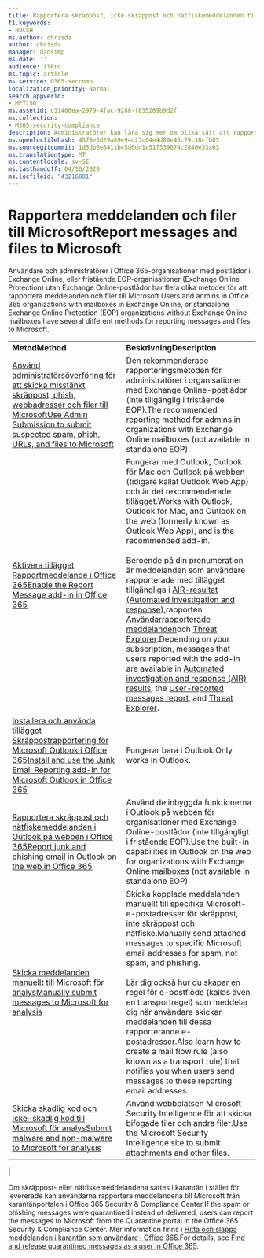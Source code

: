 ```yaml
---
title: Rapportera skräppost, icke-skräppost och nätfiskemeddelanden till Microsoft
f1.keywords:
- NOCSH
ms.author: chrisda
author: chrisda
manager: dansimp
ms.date: ''
audience: ITPro
ms.topic: article
ms.service: O365-seccomp
localization_priority: Normal
search.appverid:
- MET150
ms.assetid: c31406ea-2979-4fac-9288-f835269b9d2f
ms.collection:
- M365-security-compliance
description: Administratörer kan lära sig mer om olika sätt att rapportera bra och dåliga meddelanden till Microsoft.
ms.openlocfilehash: 4578e3d29a89e94d23c04e4d80e45c79c18cfb85
ms.sourcegitcommit: 1d5db6e8411b45d0dd1c517339074c2840e33a63
ms.translationtype: MT
ms.contentlocale: sv-SE
ms.lasthandoff: 04/10/2020
ms.locfileid: "43216881"
---
```

# <a name="report-messages-and-files-to-microsoft"></a><span data-ttu-id="1034b-103">Rapportera meddelanden och filer till Microsoft</span><span class="sxs-lookup"><span data-stu-id="1034b-103">Report messages and files to Microsoft</span></span>

<span data-ttu-id="1034b-104">Användare och administratörer i Office 365-organisationer med postlådor i Exchange Online, eller fristående EOP-organisationer (Exchange Online Protection) utan Exchange Online-postlådor har flera olika metoder för att rapportera meddelanden och filer till Microsoft.</span><span class="sxs-lookup"><span data-stu-id="1034b-104">Users and admins in Office 365 organizations with mailboxes in Exchange Online, or standalone Exchange Online Protection (EOP) organizations without Exchange Online mailboxes have several different methods for reporting messages and files to Microsoft.</span></span>

|||
|---|---|
|<span data-ttu-id="1034b-105">**Metod**</span><span class="sxs-lookup"><span data-stu-id="1034b-105">**Method**</span></span>|<span data-ttu-id="1034b-106">**Beskrivning**</span><span class="sxs-lookup"><span data-stu-id="1034b-106">**Description**</span></span>|
|[<span data-ttu-id="1034b-107">Använd administratörsöverföring för att skicka misstänkt skräppost, phish, webbadresser och filer till Microsoft</span><span class="sxs-lookup"><span data-stu-id="1034b-107">Use Admin Submission to submit suspected spam, phish, URLs, and files to Microsoft</span></span>](admin-submission.md)|<span data-ttu-id="1034b-108">Den rekommenderade rapporteringsmetoden för administratörer i organisationer med Exchange Online-postlådor (inte tillgänglig i fristående EOP).</span><span class="sxs-lookup"><span data-stu-id="1034b-108">The recommended reporting method for admins in organizations with Exchange Online mailboxes (not available in standalone EOP).</span></span>|
|[<span data-ttu-id="1034b-109">Aktivera tillägget Rapportmeddelande i Office 365</span><span class="sxs-lookup"><span data-stu-id="1034b-109">Enable the Report Message add-in in Office 365</span></span>](enable-the-report-message-add-in.md)|<span data-ttu-id="1034b-110">Fungerar med Outlook, Outlook för Mac och Outlook på webben (tidigare kallat Outlook Web App) och är det rekommenderade tillägget.</span><span class="sxs-lookup"><span data-stu-id="1034b-110">Works with Outlook, Outlook for Mac, and Outlook on the web (formerly known as Outlook Web App), and is the recommended add-in.</span></span> <br/><br/> <span data-ttu-id="1034b-111">Beroende på din prenumeration är meddelanden som användare rapporterade med tillägget tillgängliga i [AIR-resultat (Automated investigation and response),](air-view-investigation-results.md)rapporten [Användarrapporterade meddelanden](view-email-security-reports.md#user-reported-messages-report)och [Threat Explorer](threat-explorer-views.md#email--submissions).</span><span class="sxs-lookup"><span data-stu-id="1034b-111">Depending on your subscription, messages that users reported with the add-in are available in [Automated investigation and response (AIR) results](air-view-investigation-results.md), the [User-reported messages report](view-email-security-reports.md#user-reported-messages-report), and [Threat Explorer](threat-explorer-views.md#email--submissions).</span></span>|
|[<span data-ttu-id="1034b-112">Installera och använda tillägget Skräppostrapportering för Microsoft Outlook i Office 365</span><span class="sxs-lookup"><span data-stu-id="1034b-112">Install and use the Junk Email Reporting add-in for Microsoft Outlook in Office 365</span></span>](junk-email-reporting-add-in-for-microsoft-outlook.md)|<span data-ttu-id="1034b-113">Fungerar bara i Outlook.</span><span class="sxs-lookup"><span data-stu-id="1034b-113">Only works in Outlook.</span></span>|
|[<span data-ttu-id="1034b-114">Rapportera skräppost och nätfiskemeddelanden i Outlook på webben i Office 365</span><span class="sxs-lookup"><span data-stu-id="1034b-114">Report junk and phishing email in Outlook on the web in Office 365</span></span>](report-junk-email-and-phishing-scams-in-outlook-on-the-web-eop.md)|<span data-ttu-id="1034b-115">Använd de inbyggda funktionerna i Outlook på webben för organisationer med Exchange Online-postlådor (inte tillgängligt i fristående EOP).</span><span class="sxs-lookup"><span data-stu-id="1034b-115">Use the built-in capabilities in Outlook on the web for organizations with Exchange Online mailboxes (not available in standalone EOP).</span></span>|
|[<span data-ttu-id="1034b-116">Skicka meddelanden manuellt till Microsoft för analys</span><span class="sxs-lookup"><span data-stu-id="1034b-116">Manually submit messages to Microsoft for analysis</span></span>](submit-spam-non-spam-and-phishing-scam-messages-to-microsoft-for-analysis.md)|<span data-ttu-id="1034b-117">Skicka kopplade meddelanden manuellt till specifika Microsoft-e-postadresser för skräppost, inte skräppost och nätfiske.</span><span class="sxs-lookup"><span data-stu-id="1034b-117">Manually send attached messages to specific Microsoft email addresses for spam, not spam, and phishing.</span></span> <br/><br/> <span data-ttu-id="1034b-118">Lär dig också hur du skapar en regel för e-postflöde (kallas även en transportregel) som meddelar dig när användare skickar meddelanden till dessa rapporterande e-postadresser.</span><span class="sxs-lookup"><span data-stu-id="1034b-118">Also learn how to create a mail flow rule (also known as a transport rule) that notifies you when users send messages to these reporting email addresses.</span></span>|
|[<span data-ttu-id="1034b-119">Skicka skadlig kod och icke-skadlig kod till Microsoft för analys</span><span class="sxs-lookup"><span data-stu-id="1034b-119">Submit malware and non-malware to Microsoft for analysis</span></span>](submitting-malware-and-non-malware-to-microsoft-for-analysis.md)|<span data-ttu-id="1034b-120">Använd webbplatsen Microsoft Security Intelligence för att skicka bifogade filer och andra filer.</span><span class="sxs-lookup"><span data-stu-id="1034b-120">Use the Microsoft Security Intelligence site to submit attachments and other files.</span></span>|
|

<span data-ttu-id="1034b-121">Om skräppost- eller nätfiskemeddelandena sattes i karantän i stället för levererade kan användarna rapportera meddelandena till Microsoft från karantänportalen i Office 365 Security & Compliance Center.</span><span class="sxs-lookup"><span data-stu-id="1034b-121">If the spam or phishing messages were quarantined instead of delivered, users can report the messages to Microsoft from the Quarantine portal in the Office 365 Security & Compliance Center.</span></span> <span data-ttu-id="1034b-122">Mer information finns i [Hitta och släppa meddelanden i karantän som användare i Office 365](find-and-release-quarantined-messages-as-a-user.md).</span><span class="sxs-lookup"><span data-stu-id="1034b-122">For details, see [Find and release quarantined messages as a user in Office 365](find-and-release-quarantined-messages-as-a-user.md).</span></span>